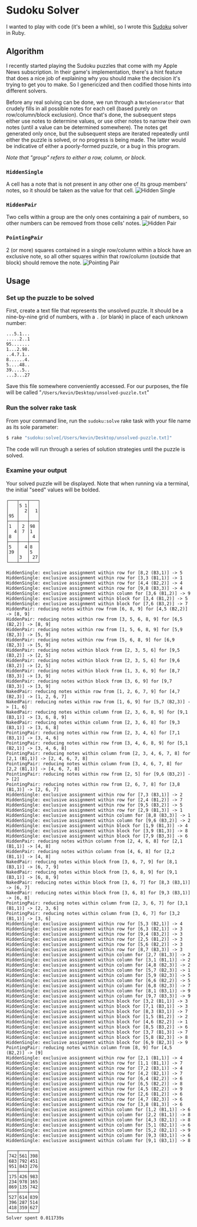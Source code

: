 # Sudoku Solver
I wanted to play with code (it's been a while), so I wrote this [Sudoku](https://en.wikipedia.org/wiki/Sudoku) solver in Ruby.

## Algorithm
I recently started playing the Sudoku puzzles that come with my Apple News subscription. In their game's implementation, there's a hint feature that does a nice job of explaining why you should make the decision it's trying to get you to make. So I genericized and then codified those hints into different solvers.

Before any real solving can be done, we run through a `NoteGenerator` that crudely fills in all possible notes for each cell (based purely on row/column/block exclusion). Once that's done, the subsequent steps either use notes to determine values, or use other notes to narrow their own notes (until a value can be determined somewhere). The notes get generated only once, but the subsequent steps are iterated repeatedly until either the puzzle is solved, or no progress is being made. The latter would be indicative of either a poorly-formed puzzle, or a bug in this program.

_Note that "group" refers to either a row, column, or block._

### `HiddenSingle`
A cell has a note that is not present in any other one of its group members' notes, so it should be taken as the value for that cell.
![Hidden Single](.images/HiddenSingle.png)

### `HiddenPair`
Two cells within a group are the only ones containing a pair of numbers, so other numbers can be removed from those cells' notes.
![Hidden Pair](.images/HiddenPair.png)

### `PointingPair`
2 (or more) squares contained in a single row/column within a block have an exclusive note, so all other squares within that row/column (outside that block) should remove the note.
![Pointing Pair](.images/PointingPair.png)

## Usage

### Set up the puzzle to be solved
First, create a text file that represents the unsolved puzzle. It should be a nine-by-nine grid of numbers, with a `.` (or blank) in place of each unknown number:

```text
...5.1...
.....2..1
95.......
1...2.98.
..4.7.1..
8......4.
5....48..
39....5..
...3...27
```

Save this file somewhere conveniently accessed. For our purposes, the file will be called "`/Users/kevin/Desktop/unsolved-puzzle.txt`"

### Run the solver rake task
From your command line, run the `sudoku:solve` rake task with your file name as its sole parameter:

```bash
$ rake "sudoku:solve[/Users/kevin/Desktop/unsolved-puzzle.txt]"
```

The code will run through a series of solution strategies until the puzzle is solved.

### Examine your output
Your solved puzzle will be displayed. Note that when running via a terminal, the initial "seed" values will be bolded.

```
┌───┬───┬───┐
│   │5 1│   │
│   │  2│  1│
│95 │   │   │
├───┼───┼───┤
│1  │ 2 │98 │
│  4│ 7 │1  │
│8  │   │ 4 │
├───┼───┼───┤
│5  │  4│8  │
│39 │   │5  │
│   │3  │ 27│
└───┴───┴───┘

HiddenSingle: exclusive assignment within row for [8,2 (B3,1)] -> 5
HiddenSingle: exclusive assignment within row for [3,3 (B1,1)] -> 1
HiddenSingle: exclusive assignment within row for [4,4 (B2,2)] -> 4
HiddenSingle: exclusive assignment within row for [9,8 (B3,3)] -> 4
HiddenSingle: exclusive assignment within column for [3,6 (B1,2)] -> 9
HiddenSingle: exclusive assignment within block for [3,4 (B1,2)] -> 5
HiddenSingle: exclusive assignment within block for [7,6 (B3,2)] -> 7
HiddenPair: reducing notes within row from [6, 8, 9] for [4,5 (B2,2)] -> [8, 9]
HiddenPair: reducing notes within row from [3, 5, 6, 8, 9] for [6,5 (B2,2)] -> [8, 9]
HiddenPair: reducing notes within row from [1, 5, 6, 8, 9] for [5,9 (B2,3)] -> [5, 9]
HiddenPair: reducing notes within row from [5, 6, 8, 9] for [6,9 (B2,3)] -> [5, 9]
HiddenPair: reducing notes within block from [2, 3, 5, 6] for [9,5 (B3,2)] -> [2, 5]
HiddenPair: reducing notes within block from [2, 3, 5, 6] for [9,6 (B3,2)] -> [2, 5]
HiddenPair: reducing notes within block from [1, 3, 6, 9] for [8,7 (B3,3)] -> [3, 9]
HiddenPair: reducing notes within block from [3, 6, 9] for [9,7 (B3,3)] -> [3, 9]
NakedPair: reducing notes within row from [1, 2, 6, 7, 9] for [4,7 (B2,3)] -> [1, 2, 6, 7]
NakedPair: reducing notes within row from [1, 6, 9] for [5,7 (B2,3)] -> [1, 6]
NakedPair: reducing notes within column from [2, 3, 6, 8, 9] for [9,1 (B3,1)] -> [3, 6, 8, 9]
NakedPair: reducing notes within column from [2, 3, 6, 8] for [9,3 (B3,1)] -> [3, 6, 8]
PointingPair: reducing notes within row from [2, 3, 4, 6] for [7,1 (B3,1)] -> [3, 4, 6]
PointingPair: reducing notes within row from [3, 4, 6, 8, 9] for [5,1 (B2,1)] -> [3, 4, 6, 8]
PointingPair: reducing notes within column from [2, 3, 4, 6, 7, 8] for [2,1 (B1,1)] -> [2, 4, 6, 7, 8]
PointingPair: reducing notes within column from [3, 4, 6, 7, 8] for [2,2 (B1,1)] -> [4, 6, 7, 8]
PointingPair: reducing notes within row from [2, 5] for [9,6 (B3,2)] -> [2]
PointingPair: reducing notes within row from [2, 6, 7, 8] for [3,8 (B1,3)] -> [2, 6, 7]
HiddenSingle: exclusive assignment within row for [7,3 (B3,1)] -> 2
HiddenSingle: exclusive assignment within row for [2,4 (B1,2)] -> 7
HiddenSingle: exclusive assignment within row for [9,5 (B3,2)] -> 5
HiddenSingle: exclusive assignment within row for [2,9 (B1,3)] -> 1
HiddenSingle: exclusive assignment within column for [8,8 (B3,3)] -> 1
HiddenSingle: exclusive assignment within column for [9,6 (B3,2)] -> 2
HiddenSingle: exclusive assignment within block for [1,9 (B1,3)] -> 4
HiddenSingle: exclusive assignment within block for [3,9 (B1,3)] -> 8
HiddenSingle: exclusive assignment within block for [7,9 (B3,3)] -> 6
HiddenPair: reducing notes within column from [2, 4, 6, 8] for [2,1 (B1,1)] -> [4, 8]
HiddenPair: reducing notes within column from [4, 6, 8] for [2,2 (B1,1)] -> [4, 8]
NakedPair: reducing notes within block from [3, 6, 7, 9] for [8,1 (B3,1)] -> [6, 7, 9]
NakedPair: reducing notes within block from [3, 6, 8, 9] for [9,1 (B3,1)] -> [6, 8, 9]
NakedPair: reducing notes within block from [3, 6, 7] for [8,3 (B3,1)] -> [6, 7]
NakedPair: reducing notes within block from [3, 6, 8] for [9,3 (B3,1)] -> [6, 8]
PointingPair: reducing notes within column from [2, 3, 6, 7] for [3,1 (B1,1)] -> [2, 3, 6]
PointingPair: reducing notes within column from [3, 6, 7] for [3,2 (B1,1)] -> [3, 6]
HiddenSingle: exclusive assignment within row for [5,3 (B2,1)] -> 4
HiddenSingle: exclusive assignment within row for [6,3 (B2,1)] -> 3
HiddenSingle: exclusive assignment within row for [9,4 (B3,2)] -> 3
HiddenSingle: exclusive assignment within row for [2,5 (B1,2)] -> 3
HiddenSingle: exclusive assignment within row for [5,6 (B2,2)] -> 3
HiddenSingle: exclusive assignment within row for [8,7 (B3,3)] -> 3
HiddenSingle: exclusive assignment within column for [2,7 (B1,3)] -> 2
HiddenSingle: exclusive assignment within column for [3,1 (B1,1)] -> 2
HiddenSingle: exclusive assignment within column for [4,8 (B2,3)] -> 2
HiddenSingle: exclusive assignment within column for [5,7 (B2,3)] -> 1
HiddenSingle: exclusive assignment within column for [5,9 (B2,3)] -> 5
HiddenSingle: exclusive assignment within column for [6,6 (B2,2)] -> 5
HiddenSingle: exclusive assignment within column for [6,8 (B2,3)] -> 7
HiddenSingle: exclusive assignment within column for [8,1 (B3,1)] -> 9
HiddenSingle: exclusive assignment within column for [9,7 (B3,3)] -> 9
HiddenSingle: exclusive assignment within block for [3,2 (B1,1)] -> 3
HiddenSingle: exclusive assignment within block for [7,1 (B3,1)] -> 3
HiddenSingle: exclusive assignment within block for [8,3 (B3,1)] -> 7
HiddenSingle: exclusive assignment within block for [1,5 (B1,2)] -> 2
HiddenSingle: exclusive assignment within block for [4,6 (B2,2)] -> 1
HiddenSingle: exclusive assignment within block for [8,5 (B3,2)] -> 6
HiddenSingle: exclusive assignment within block for [3,7 (B1,3)] -> 7
HiddenSingle: exclusive assignment within block for [5,8 (B2,3)] -> 8
HiddenSingle: exclusive assignment within block for [6,9 (B2,3)] -> 9
PointingPair: reducing notes within column from [8, 9] for [4,5 (B2,2)] -> [9]
HiddenSingle: exclusive assignment within row for [2,1 (B1,1)] -> 4
HiddenSingle: exclusive assignment within row for [1,1 (B1,1)] -> 7
HiddenSingle: exclusive assignment within row for [7,2 (B3,1)] -> 4
HiddenSingle: exclusive assignment within row for [4,2 (B2,1)] -> 7
HiddenSingle: exclusive assignment within row for [6,4 (B2,2)] -> 6
HiddenSingle: exclusive assignment within row for [6,5 (B2,2)] -> 8
HiddenSingle: exclusive assignment within row for [4,5 (B2,2)] -> 9
HiddenSingle: exclusive assignment within row for [2,6 (B1,2)] -> 6
HiddenSingle: exclusive assignment within row for [4,7 (B2,3)] -> 6
HiddenSingle: exclusive assignment within row for [3,8 (B1,3)] -> 6
HiddenSingle: exclusive assignment within column for [1,2 (B1,1)] -> 6
HiddenSingle: exclusive assignment within column for [2,2 (B1,1)] -> 8
HiddenSingle: exclusive assignment within column for [4,3 (B2,1)] -> 8
HiddenSingle: exclusive assignment within column for [5,1 (B2,1)] -> 6
HiddenSingle: exclusive assignment within column for [5,2 (B2,1)] -> 9
HiddenSingle: exclusive assignment within column for [9,3 (B3,1)] -> 6
HiddenSingle: exclusive assignment within column for [9,1 (B3,1)] -> 8

┌───┬───┬───┐
│742│561│398│
│683│792│451│
│951│843│276│
├───┼───┼───┤
│175│426│983│
│234│978│165│
│869│135│742│
├───┼───┼───┤
│527│614│839│
│396│287│514│
│418│359│627│
└───┴───┴───┘
Solver spent 0.011739s
```